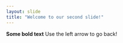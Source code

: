 ```yaml
---
layout: slide
title: "Welcome to our second slide!"
---
```

**Some bold text**
Use the left arrow to go back!
